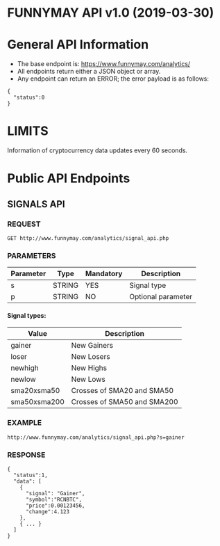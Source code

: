 FUNNYMAY API v1.0 (2019-03-30)
=====================
General API Information
=====================

* The base endpoint is: https://www.funnymay.com/analytics/
* All endpoints return either a JSON object or array.
* Any endpoint can return an ERROR; the error payload is as follows:

```
{
  "status":0
}
```

LIMITS
=====================
Information of cryptocurrency data updates every 60 seconds.


Public API Endpoints
=====================

SIGNALS API
-----------------------------------

### REQUEST
```
GET http://www.funnymay.com/analytics/signal_api.php
```

### PARAMETERS
Parameter |Type     |Mandatory |Description
----------|---------|----------|--------------------
s         |STRING   |YES       |Signal type
p         |STRING   |NO        |Optional parameter

#### Signal types:
Value           |Description
----------------|----------------------
gainer          |New Gainers
loser           |New Losers
newhigh         |New Highs
newlow          |New Lows
sma20xsma50     |Crosses of SMA20 and SMA50
sma50xsma200    |Crosses of SMA50 and SMA200

### EXAMPLE
```
http://www.funnymay.com/analytics/signal_api.php?s=gainer
```

### RESPONSE
```
{
  "status":1,
  "data": [
    {
      "signal": "Gainer",
      "symbol":"RCNBTC",
      "price":0.00123456,
      "change":4.123
    },
    { ... }
  ]
}
```
